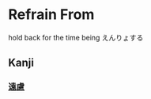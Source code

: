 # Refrain From
hold back for the time being
えんりょする

## Kanji
### [遠](../Kanji/temp-kanji/遠.md)[慮](慮.md)